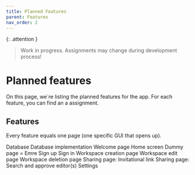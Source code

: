 ```yaml
---
title: Planned Features
parent: Features
nav_order: 2
---
```


{: .attention }
> Work in progress. Assignments may change during development process!

# Planned features

On this page, we´re listing the planned features for the app. 
For each feature, you can find an a assignment.

## Features

Every feature equals one page (one specific GUI that opens up).

Database
Database implementation
Welcome page
Home screen
Dummy page = Emre
Sign up
Sign in
Workspace creation page
Workspace edit page
Workspace deletion page
Sharing page: Invitational link
Sharing page: Search and approve editor(s)
Settings




